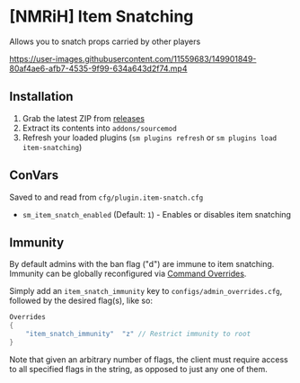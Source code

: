 # [NMRiH] Item Snatching

Allows you to snatch props carried by other players


https://user-images.githubusercontent.com/11559683/149901849-80af4ae6-afb7-4535-9f99-634a643d2f74.mp4



## Installation
1. Grab the latest ZIP from [releases](https://github.com/dysphie/nmrih-item-snatching/releases)
2. Extract its contents into `addons/sourcemod`
3. Refresh your loaded plugins (`sm plugins refresh` or `sm plugins load item-snatching`)

## ConVars

Saved to and read from `cfg/plugin.item-snatch.cfg`

- `sm_item_snatch_enabled` (Default: `1`) - Enables or disables item snatching


## Immunity

By default admins with the ban flag ("d") are immune to item snatching.
Immunity can be globally reconfigured via [Command Overrides](https://wiki.alliedmods.net/Overriding_Command_Access_(Sourcemod)#Global_Configuration).

Simply add an `item_snatch_immunity` key to `configs/admin_overrides.cfg`, followed by the desired flag(s), like so:

```cpp
Overrides
{
	"item_snatch_immunity"	"z"	// Restrict immunity to root
}
```

Note that given an arbitrary number of flags, the client must require access to all specified flags in the string, as opposed to just any one of them.
